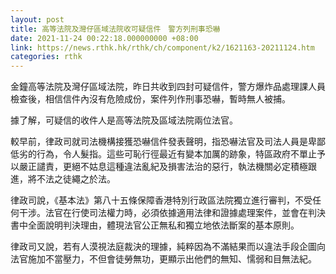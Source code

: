 ```yaml
---
layout: post
title: 高等法院及灣仔區域法院收可疑信件　警方列刑事恐嚇
date: 2021-11-24 00:22:18.000000000 +08:00
link: https://news.rthk.hk/rthk/ch/component/k2/1621163-20211124.htm
categories: rthk
---
```


金鐘高等法院及灣仔區域法院，昨日共收到四封可疑信件，警方爆炸品處理課人員檢查後，相信信件內沒有危險成份，案件列作刑事恐嚇，暫時無人被捕。

據了解，可疑信的收件人是高等法院及區域法院兩位法官。

較早前，律政司就司法機構接獲恐嚇信件發表聲明，指恐嚇法官及司法人員是卑鄙低劣的行為，令人髮指。這些可恥行徑最近有變本加厲的跡象，特區政府不單止予以嚴正譴責，更絕不姑息這種違法亂紀及損害法治的惡行，執法機關必定積極跟進，將不法之徒繩之於法。

律政司說，《基本法》第八十五條保障香港特別行政區法院獨立進行審判，不受任何干涉。法官在行使司法權力時，必須依據適用法律和證據處理案件，並會在判決書中全面說明判決理由，體現法官公正無私和獨立地依法斷案的基本原則。

律政司又說，若有人漠視法庭裁決的理據，純粹因為不滿結果而以違法手段企圖向法官施加不當壓力，不但會徒勞無功，更顯示出他們的無知、懦弱和目無法紀。
